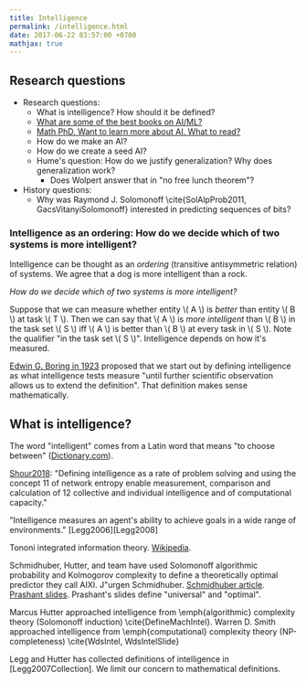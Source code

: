 ```yaml
---
title: Intelligence
permalink: /intelligence.html
date: 2017-06-22 03:57:00 +0700
mathjax: true
---
```


## Research questions

- Research questions:
    - What is intelligence? How should it be defined?
    - [What are some of the best books on AI/ML?](https://www.reddit.com/r/artificial/comments/8begcv/what_are_some_of_the_best_books_on_artificial/)
    - [Math PhD. Want to learn more about AI. What to read?](https://www.reddit.com/r/artificial/comments/8bzrmd/math_phd_want_to_learn_more_about_ai_what_to_read/)
    - How do we make an AI?
    - How do we create a seed AI?
    - Hume's question: How do we justify generalization? Why does generalization work?
        - Does Wolpert answer that in "no free lunch theorem"?
- History questions:
    - Why was Raymond J. Solomonoff \cite{SolAlpProb2011, GacsVitanyiSolomonoff} interested in predicting sequences of bits?

### Intelligence as an ordering: How do we decide which of two systems is more intelligent?

Intelligence can be thought as an *ordering* (transitive antisymmetric relation) of systems.
We agree that a dog is more intelligent than a rock.

*How do we decide which of two systems is more intelligent?*

Suppose that we can measure whether entity \\( A \\) is *better* than entity \\( B \\) at task \\( T \\).
Then we can say that \\( A \\) is *more intelligent* than \\( B \\) in the task set \\( S \\)
iff \\( A \\) is better than \\( B \\) at every task in \\( S \\).
Note the qualifier "in the task set \\( S \\)".
Intelligence depends on how it's measured.

[Edwin G. Boring in 1923](https://brocku.ca/MeadProject/sup/Boring_1923.html)
proposed that we start out by defining intelligence as what intelligence tests measure
"until further scientific observation allows us to extend the definition".
That definition makes sense mathematically.

## What is intelligence?

The word "intelligent" comes from a Latin word that means "to choose between"
([Dictionary.com](http://www.dictionary.com/browse/intelligent)).

[Shour2018](https://www.researchgate.net/publication/323203054_Defining_intelligence):
"Defining intelligence as a rate of problem solving and using the concept
11 of network entropy enable measurement, comparison and calculation of
12 collective and individual intelligence and of computational capacity."

"Intelligence measures an agent's ability to achieve goals in a wide range of environments."
[Legg2006][Legg2008]

Tononi integrated information theory.
[Wikipedia](https://en.wikipedia.org/wiki/Integrated_information_theory).

Schmidhuber, Hutter, and team have used Solomonoff algorithmic probability
and Kolmogorov complexity to define a theoretically optimal predictor they call AIXI.
J\"urgen Schmidhuber.
[Schmidhuber article](http://www.idsia.ch/~juergen/newai/newai.html).
[Prashant slides](http://www.cs.uic.edu/~piotr/cs594/Prashant-UniversalAI.pdf).
Prashant's slides define "universal" and "optimal".

Marcus Hutter approached intelligence from \emph{algorithmic} complexity theory (Solomonoff induction)
\cite{DefineMachIntel}.
Warren D. Smith approached intelligence from \emph{computational} complexity theory
(NP-completeness)
\cite{WdsIntel, WdsIntelSlide}

Legg and Hutter has collected definitions of intelligence in [Legg2007Collection].
We limit our concern to mathematical definitions.
